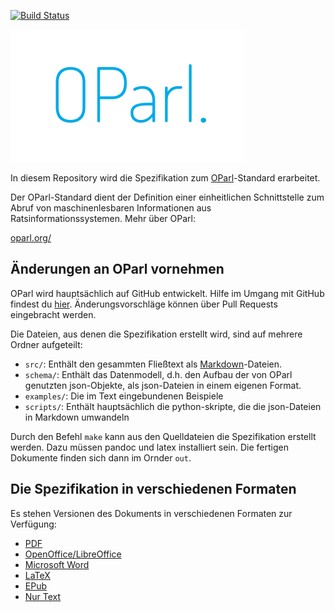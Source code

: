 [![Build Status](https://travis-ci.org/OParl/spec.svg)](https://travis-ci.org/OParl/spec)

![OParl Wortmarke](https://raw.githubusercontent.com/OParl/brand/master/wortmarke/oparl-wortmarke-rgb-m.png)

In diesem Repository wird die Spezifikation zum [OParl](https://oparl.org/)-Standard erarbeitet.

Der OParl-Standard dient der Definition einer einheitlichen Schnittstelle zum Abruf von
maschinenlesbaren Informationen aus Ratsinformationssystemen. Mehr über OParl:

  [oparl.org/](https://oparl.org/)


## Änderungen an OParl vornehmen

OParl wird hauptsächlich auf GitHub entwickelt. Hilfe im Umgang mit GitHub findest du [hier](https://help.github.com/). Änderungsvorschläge können über Pull Requests eingebracht werden.

Die Dateien, aus denen die Spezifikation erstellt wird, sind auf mehrere Ordner aufgeteilt:
 - `src/`:  Enthält den gesammten Fließtext als [Markdown](https://help.github.com/articles/markdown-basics/)-Dateien.
 - `schema/`: Enthält das Datenmodell, d.h. den Aufbau der von OParl genutzten json-Objekte, als json-Dateien in einem eigenen Format.
 - `examples/`: Die im Text eingebundenen Beispiele
 - `scripts/`: Enthält hauptsächlich die python-skripte, die die json-Dateien in Markdown umwandeln

Durch den Befehl `make` kann aus den Quelldateien die Spezifikation erstellt werden. Dazu müssen pandoc und latex installiert sein. Die fertigen Dokumente finden sich dann im Ornder `out`.

## Die Spezifikation in verschiedenen Formaten

Es stehen Versionen des Dokuments in verschiedenen Formaten zur Verfügung:

* [PDF](http://spec.oparl.org/downloads/latest.pdf)
* [OpenOffice/LibreOffice](http://spec.oparl.org/downloads/latest.odt)
* [Microsoft Word](http://spec.oparl.org/downloads/latest.docx)
* [LaTeX](http://spec.oparl.org/downloads/latest.tex)
* [EPub](http://spec.oparl.org/downloads/latest.epub)
* [Nur Text](http://spec.oparl.org/downloads/latest.txt)
